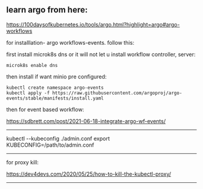 ## learn argo from here: 
https://100daysofkubernetes.io/tools/argo.html?highlight=argo#argo-workflows

for installlation- argo workflows-events. follow this:

first install microk8s dns or it will not let u install workflow controller, server:
```
microk8s enable dns
```
then install if want minio pre configured:
```
kubectl create namespace argo-events
kubectl apply -f https://raw.githubusercontent.com/argoproj/argo-events/stable/manifests/install.yaml
```
then for event based workflow:

https://sdbrett.com/post/2021-06-18-integrate-argo-wf-events/



*****************************
kubectl --kubeconfig ./admin.conf
export KUBECONFIG=/path/to/admin.conf

***********************
for proxy kill:

https://dev4devs.com/2020/05/25/how-to-kill-the-kubectl-proxy/

**************************
